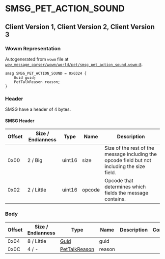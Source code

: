 # SMSG_PET_ACTION_SOUND

## Client Version 1, Client Version 2, Client Version 3

### Wowm Representation

Autogenerated from `wowm` file at [`wow_message_parser/wowm/world/pet/smsg_pet_action_sound.wowm:8`](https://github.com/gtker/wow_messages/tree/main/wow_message_parser/wowm/world/pet/smsg_pet_action_sound.wowm#L8).
```rust,ignore
smsg SMSG_PET_ACTION_SOUND = 0x0324 {
    Guid guid;
    PetTalkReason reason;
}
```
### Header

SMSG have a header of 4 bytes.

#### SMSG Header

| Offset | Size / Endianness | Type   | Name   | Description |
| ------ | ----------------- | ------ | ------ | ----------- |
| 0x00   | 2 / Big           | uint16 | size   | Size of the rest of the message including the opcode field but not including the size field.|
| 0x02   | 2 / Little        | uint16 | opcode | Opcode that determines which fields the message contains.|

### Body

| Offset | Size / Endianness | Type | Name | Description | Comment |
| ------ | ----------------- | ---- | ---- | ----------- | ------- |
| 0x04 | 8 / Little | [Guid](../spec/packed-guid.md) | guid |  |  |
| 0x0C | 4 / - | [PetTalkReason](pettalkreason.md) | reason |  |  |

